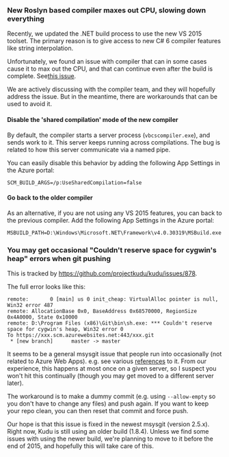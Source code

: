 ### New Roslyn based compiler maxes out CPU, slowing down everything

Recently, we updated the .NET build process to use the new VS 2015 toolset. The primary reason is to give access to new C# 6 compiler features like string interpolation.

Unfortunately, we found an issue with compiler that can in some cases cause it to max out the CPU, and that can continue even after the build is complete. See[this issue](https://github.com/projectkudu/kudu/issues/1693).

We are actively discussing with the compiler team, and they will hopefully address the issue. But in the meantime, there are workarounds that can be used to avoid it.

#### Disable the 'shared compilation' mode of the new compiler

By default, the compiler starts a server process (`vbcscompiler.exe`), and sends work to it. This server keeps running across compilations. The bug is related to how this server communicate via a named pipe.

You can easily disable this behavior by adding the following App Settings in the Azure portal: 

    SCM_BUILD_ARGS=/p:UseSharedCompilation=false

#### Go back to the older compiler

As an alternative, if you are not using any VS 2015 features, you can back to the previous compiler. Add the following App Settings in the Azure portal:

    MSBUILD_PATH=D:\Windows\Microsoft.NET\Framework\v4.0.30319\MSBuild.exe


### You may get occasional "Couldn't reserve space for cygwin's heap" errors when git pushing

This is tracked by https://github.com/projectkudu/kudu/issues/878.

The full error looks like this:

```
remote:       0 [main] us 0 init_cheap: VirtualAlloc pointer is null, Win32 error 487
remote: AllocationBase 0x0, BaseAddress 0x68570000, RegionSize 0x4A0000, State 0x10000
remote: D:\Program Files (x86)\Git\bin\sh.exe: *** Couldn't reserve space for cygwin's heap, Win32 error 0
To https://xxx.scm.azurewebsites.net:443/xxx.git
 * [new branch]      master -> master
```

It seems to be a general msysgit issue that people run into occasionally (not related to Azure Web Apps). e.g. see various [references](https://www.google.com/search?q=VirtualAlloc+pointer+is+null&rlz=1C1CHFX_enUS498US498&oq=VirtualAlloc+pointer+is+null&aqs=chrome..69i57&sourceid=chrome&espv=210&es_sm=93&ie=UTF-8) to it. From our experience, this happens at most once on a given server, so I suspect you won't hit this continually (though you may get moved to a different server later).

The workaround is to make a dummy commit (e.g. using `--allow-empty` so you don't have to change any files) and push again. If you want to keep your repo clean, you can then reset that commit and force push.

Our hope is that this issue is fixed in the newest msysgit (version 2.5.x). Right now, Kudu is still using an older build (1.8.4). Unless we find some issues with using the newer build, we're planning to move to it before the end of 2015, and hopefully this will take care of this.
